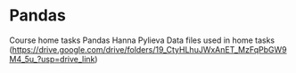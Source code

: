 # Pandas
Course home tasks Pandas Hanna Pylieva
Data files used in home tasks (https://drive.google.com/drive/folders/19_CtyHLhuJWxAnET_MzFqPbGW9M4_5u_?usp=drive_link) 
